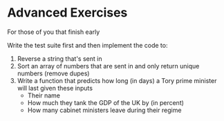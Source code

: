 # Advanced Exercises

For those of you that finish early

Write the test suite first and then implement the code to:

1. Reverse a string that's sent in
2. Sort an array of numbers that are sent in and only return unique numbers (remove dupes)
3. Write a function that predicts how long (in days) a Tory prime minister will last given these inputs
   - Their name
   - How much they tank the GDP of the UK by (in percent)
   - How many cabinet ministers leave during their regime
